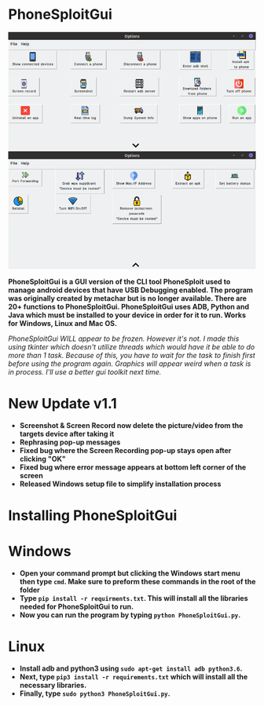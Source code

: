 # PhoneSploitGui

![Screenshot](Screenshots/Firstpage.png)
![Screenshot](Screenshots/Secondpage.png)

**PhoneSploitGui is a GUI version of the CLI tool PhoneSploit used to manage android devices that have USB Debugging enabled. The program was originally created by metachar but is no longer available.
There are 20+ functions to PhoneSploitGui. PhoneSploitGui uses ADB, Python and Java which must be installed to your device in order for it to run. Works for Windows, Linux and Mac OS.**

_PhoneSploitGui WILL appear to be frozen. However it's not. I made this using tkinter which doesn't utilize threads which would have it be able to do more than 1 task. Because of this, you have to wait for the task to finish first before using the program again. Graphics will appear weird when a task is in process. I'll use a better gui toolkit next time._

# New Update v1.1
* **Screenshot & Screen Record now delete the picture/video from the targets device after taking it**<br>
* **Rephrasing pop-up messages**<br>
* **Fixed bug where the Screen Recording pop-up stays open after clicking "OK"**<br>
* **Fixed bug where error message appears at bottom left corner of the screen**<br>
* **Released Windows setup file to simplify installation process**<br>


# Installing PhoneSploitGui
# Windows

* **Open your command prompt but clicking the Windows start menu then type ``cmd``. Make sure to preform these commands in the root of the folder**
* **Type ``pip install -r requirments.txt``. This will install all the libraries needed for PhoneSploitGui to run.**
* **Now you can run the program by typing ``python PhoneSploitGui.py``.**

# Linux

* **Install adb and python3 using ``sudo apt-get install adb python3.6``.**
* **Next, type ``pip3 install -r requirements.txt`` which will install all the necessary libraries.**
* **Finally, type ``sudo python3 PhoneSploitGui.py``.**
